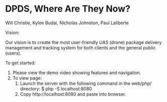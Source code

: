 # DPDS, Where Are They Now?

Will Christie, Kylee Budai, Nicholas Johnston, Paul Laliberte

Vision: 

Our vision is to create the most user-friendly UAS (drone) package delivery management and tracking system for both clients and the general public (users).

To get started:

1. Please view the demo video showing features and navigation.
2. To view page:
   1. Launch the server with the following command in the web/php/ directory: $ php -S localhost:8080
   2. Copy http://localhost:8080 and paste into browser.
